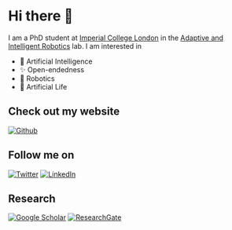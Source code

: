 # Hi there 👋

I am a PhD student at [Imperial College London](https://www.imperial.ac.uk) in the [Adaptive and Intelligent Robotics](https://www.imperial.ac.uk/adaptive-intelligent-robotics/) lab. I am interested in
- 🧠 Artificial Intelligence
- ✨ Open-endedness
- 🦾 Robotics
- 🦎 Artificial Life

## Check out my website
<p><a href="https://maxencefaldor.github.io" target="_blank"><img alt="Github" src="https://img.shields.io/badge/GitHub-%2312100E.svg?&style=for-the-badge&logo=Github&logoColor=white" /></a>
</p>

## Follow me on
<p><a href="https://twitter.com/maxencefaldor" target="_blank"><img alt="Twitter" src="https://img.shields.io/badge/twitter-%231DA1F2.svg?&style=for-the-badge&logo=twitter&logoColor=white" /></a> <a href="https://www.linkedin.com/in/maxencefaldor/" target="_blank"><img alt="LinkedIn" src="https://img.shields.io/badge/linkedin-%230077B5.svg?&style=for-the-badge&logo=linkedin&logoColor=white" /></a>
</p>

## Research
<p><a href="https://scholar.google.com/citations?user=s36pCYsAAAAJ&hl=en" target="_blank"><img alt="Google Scholar" src="https://img.shields.io/badge/google-4285F4?style=for-the-badge&logo=google&logoColor=white" /></a> <a href="https://www.researchgate.net/profile/Maxence-Faldor" target="_blank"><img alt="ResearchGate" src="https://img.shields.io/badge/ResearchGate-00CCBB?style=for-the-badge&logo=ResearchGate&logoColor=white" /></a>
</p>
